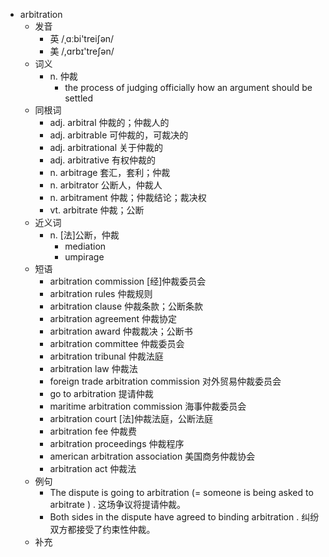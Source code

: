 - arbitration
  - 发音
    - 英 /ˌɑːbi'treiʃən/
    - 美 /,ɑrbɪ'treʃən/
  - 词义
    - n. 仲裁
      - the process of judging officially how an argument should be settled
  - 同根词
    - adj. arbitral 仲裁的；仲裁人的
    - adj. arbitrable 可仲裁的，可裁决的
    - adj. arbitrational 关于仲裁的
    - adj. arbitrative 有权仲裁的
    - n. arbitrage 套汇，套利；仲裁
    - n. arbitrator 公断人，仲裁人
    - n. arbitrament 仲裁；仲裁结论；裁决权
    - vt. arbitrate 仲裁；公断
  - 近义词
    - n. [法]公断，仲裁
      - mediation
      - umpirage
  - 短语
    - arbitration commission [经]仲裁委员会
    - arbitration rules 仲裁规则
    - arbitration clause 仲裁条款；公断条款
    - arbitration agreement 仲裁协定
    - arbitration award 仲裁裁决；公断书
    - arbitration committee 仲裁委员会
    - arbitration tribunal 仲裁法庭
    - arbitration law 仲裁法
    - foreign trade arbitration commission 对外贸易仲裁委员会
    - go to arbitration 提请仲裁
    - maritime arbitration commission 海事仲裁委员会
    - arbitration court [法]仲裁法庭，公断法庭
    - arbitration fee 仲裁费
    - arbitration proceedings 仲裁程序
    - american arbitration association 美国商务仲裁协会
    - arbitration act 仲裁法
  - 例句
    - The dispute is going to arbitration (=  someone is being asked to arbitrate  ) . 这场争议将提请仲裁。
    - Both sides in the dispute have agreed to binding arbitration . 纠纷双方都接受了约束性仲裁。
  - 补充